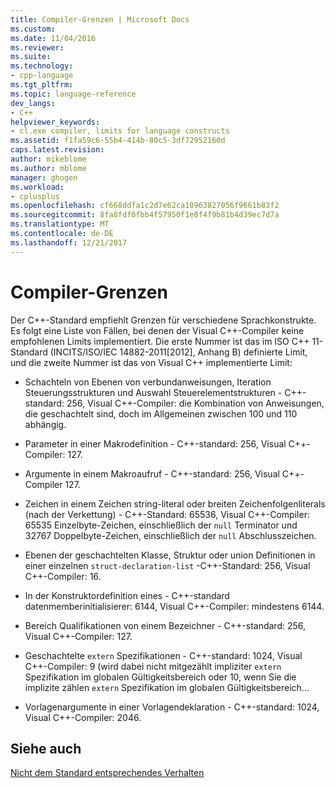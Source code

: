 ```yaml
---
title: Compiler-Grenzen | Microsoft Docs
ms.custom: 
ms.date: 11/04/2016
ms.reviewer: 
ms.suite: 
ms.technology:
- cpp-language
ms.tgt_pltfrm: 
ms.topic: language-reference
dev_langs:
- C++
helpviewer_keywords:
- cl.exe compiler, limits for language constructs
ms.assetid: f1fa59c6-55b4-414b-80c5-3df72952160d
caps.latest.revision: 
author: mikeblome
ms.author: mblome
manager: ghogen
ms.workload:
- cplusplus
ms.openlocfilehash: cf668ddfa1c2d7e62ca10963827056f9661b83f2
ms.sourcegitcommit: 8fa8fdf0fbb4f57950f1e8f4f9b81b4d39ec7d7a
ms.translationtype: MT
ms.contentlocale: de-DE
ms.lasthandoff: 12/21/2017
---
```

# <a name="compiler-limits"></a>Compiler-Grenzen
Der C++-Standard empfiehlt Grenzen für verschiedene Sprachkonstrukte. Es folgt eine Liste von Fällen, bei denen der Visual C++-Compiler keine empfohlenen Limits implementiert. Die erste Nummer ist das im ISO C++ 11-Standard (INCITS/ISO/IEC 14882-2011[2012], Anhang B) definierte Limit, und die zweite Nummer ist das von Visual C++ implementierte Limit:  
  
-   Schachteln von Ebenen von verbundanweisungen, Iteration Steuerungsstrukturen und Auswahl Steuerelementstrukturen - C++-standard: 256, Visual C++-Compiler: die Kombination von Anweisungen, die geschachtelt sind, doch im Allgemeinen zwischen 100 und 110 abhängig.  
  
-   Parameter in einer Makrodefinition - C++-standard: 256, Visual C++-Compiler: 127.  
  
-   Argumente in einem Makroaufruf - C++-standard: 256, Visual C++-Compiler 127.  
  
-   Zeichen in einem Zeichen string-literal oder breiten Zeichenfolgenliterals (nach der Verkettung) - C++-Standard: 65536, Visual C++-Compiler: 65535 Einzelbyte-Zeichen, einschließlich der `null` Terminator und 32767 Doppelbyte-Zeichen, einschließlich der `null` Abschlusszeichen.  
  
-   Ebenen der geschachtelten Klasse, Struktur oder union Definitionen in einer einzelnen `struct-declaration-list` -C++-Standard: 256, Visual C++-Compiler: 16.  
  
-   In der Konstruktordefinition eines - C++-standard datenmemberinitialisierer: 6144, Visual C++-Compiler: mindestens 6144.  
  
-   Bereich Qualifikationen von einem Bezeichner - C++-standard: 256, Visual C++-Compiler: 127.  
  
-   Geschachtelte `extern` Spezifikationen - C++-standard: 1024, Visual C++-Compiler: 9 (wird dabei nicht mitgezählt impliziter `extern` Spezifikation im globalen Gültigkeitsbereich oder 10, wenn Sie die implizite zählen `extern` Spezifikation im globalen Gültigkeitsbereich...  
  
-   Vorlagenargumente in einer Vorlagendeklaration - C++-standard: 1024, Visual C++-Compiler: 2046.  
  
## <a name="see-also"></a>Siehe auch  
 [Nicht dem Standard entsprechendes Verhalten](../cpp/nonstandard-behavior.md)